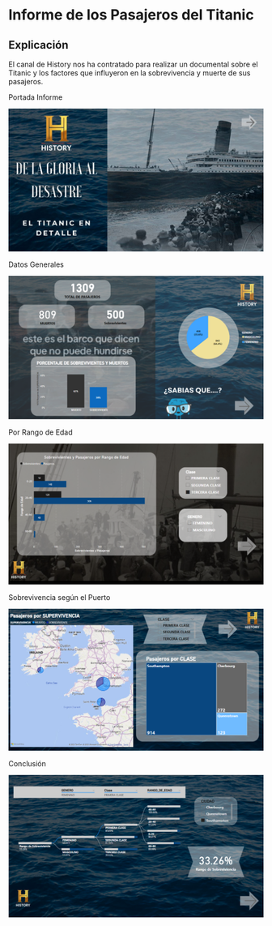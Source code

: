 # Informe de los Pasajeros del Titanic

## Explicación

El canal de History nos ha contratado para realizar un documental sobre el Titanic y los factores que influyeron en la sobrevivencia y muerte de sus pasajeros.

Portada Informe

![Alt text](image.png)

Datos Generales

![Alt text](image-1.png)

Por Rango de Edad

![Alt text](image-2.png)

Sobrevivencia según el Puerto

![Alt text](image-3.png)

Conclusión

![Alt text](image-4.png)